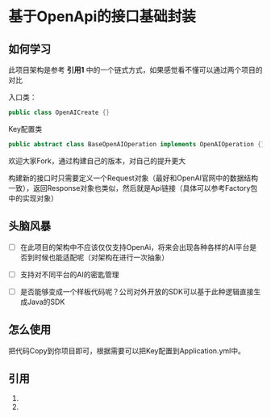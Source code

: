 # 基于OpenApi的接口基础封装

## 如何学习
此项目架构是参考 **引用1** 中的一个链式方式，如果感觉看不懂可以通过两个项目的对比

入口类：

```java
public class OpenAICreate {}
```

Key配置类

```java
public abstract class BaseOpenAIOperation implements OpenAIOperation {}
```

欢迎大家Fork，通过构建自己的版本，对自己的提升更大

构建新的接口时只需要定义一个Request对象（最好和OpenAI官网中的数据结构一致），返回Response对象也类似，然后就是Api链接（具体可以参考Factory包中的实现对象）

## 头脑风暴

- [ ] 在此项目的架构中不应该仅仅支持OpenAi，将来会出现各种各样的AI平台是否到时候也能适配呢（对架构在进行一次抽象）
- [ ] 支持对不同平台的AI的密匙管理
- [ ] 是否能够变成一个样板代码呢？公司对外开放的SDK可以基于此种逻辑直接生成Java的SDK


## 怎么使用

把代码Copy到你项目即可，根据需要可以把Key配置到Application.yml中。

## 引用

1. [op-mybatis-spring-boot-starter.zip]: https://gitee.com/only4playgroup/op-system-center	"一个教你在实际的项目中领域驱动实际的落地以及代码编写方式"

2. [OpenAI]: https://platform.openai.com/docs/api-reference/introduction "API官网"

